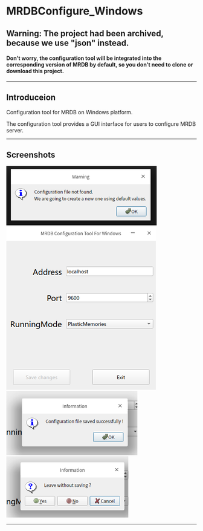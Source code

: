 # MRDBConfigure_Windows

## Warning: The project had been archived, because we use "json" instead.

#### Don't worry, the configuration tool will be integrated into the corresponding version of MRDB by default, so you don't need to clone or download this project.

---
## Introduceion
Configuration tool for MRDB on Windows platform.

The configuration tool provides a GUI interface for users to configure MRDB server.

---
## Screenshots
![1][1]
![2][2]
![3][3]
![4][4]

---
[1]:screenshots/1.png
[2]:screenshots/2.png
[3]:screenshots/3.png
[4]:screenshots/4.png
